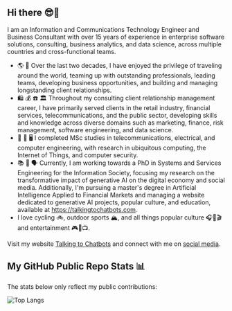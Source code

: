 ## Hi there 😎🤖
<!--
**reddgr/reddgr** is a ✨ _special_ ✨ repository because its `README.md` (this file) appears on your GitHub profile.

Here are some ideas to get you started:

- 🔭 I’m currently working on ...
- 🌱 I’m currently learning ...
- 👯 I’m looking to collaborate on ...
- 🤔 I’m looking for help with ...
- 💬 Ask me about ...
- 📫 How to reach me: ...
- 😄 Pronouns: ...
- ⚡ Fun fact: ...
-->

I am an Information and Communications Technology Engineer and Business Consultant with over 15 years of experience in enterprise software solutions, consulting, business analytics, and data science, across multiple countries and cross-functional teams.

- 🌎 🤝 Over the last two decades, I have enjoyed the privilege of traveling around the world, teaming up with outstanding professionals, leading teams, developing business opportunities, and building and managing longstanding client relationships. 
- 🛍️ 💰 ☎️ 🏛️ Throughout my consulting client relationship management career, I have primarily served clients in the retail industry, financial services, telecommunications, and the public sector, developing skills and knowledge across diverse domains such as marketing, finance, risk management, software engineering, and data science.
- 📡 🔌 🖥️ I completed MSc studies in telecommunications, electrical, and computer engineering, with research in ubiquitous computing, the Internet of Things, and computer security.
- 📚 🤖 🗣️ Currently, I am working towards a PhD in Systems and Services Engineering for the Information Society, focusing my research on the transformative impact of generative AI on the digital economy and social media. Additionally, I'm pursuing a master's degree in Artificial Intelligence Applied to Financial Markets and managing a website dedicated to generative AI projects, popular culture, and education, available at https://talkingtochatbots.com.
- I love cycling 🚲, outdoor sports 🏔️, and all things popular culture 🎧📖🎬 and entertainment 🎮🎫📺.

Visit my website [Talking to Chatbots](https://talkingtochatbots.com/) and connect with me on [social media](https://beacons.ai/reddgr).

## My GitHub Public Repo Stats 📊 

The stats below only reflect my public contributions:<br>

![Top Langs](https://github-readme-stats.vercel.app/api/top-langs/?username=reddgr&theme=tokyonight&&langs_count=7&size_weight=0.1&count_weight=0.9)

